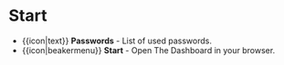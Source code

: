 # <i class="icon-beaker"></i> Start

* {{icon|text}} **Passwords** - List of used passwords.
* {{icon|beakermenu}} **Start** - Open The Dashboard in your browser.
